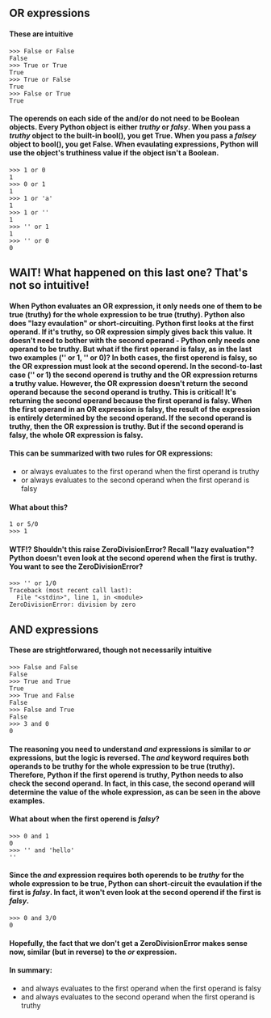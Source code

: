 ## OR expressions

#### These are intuitive
```
>>> False or False
False
>>> True or True
True
>>> True or False
True
>>> False or True
True
```

#### The operends on each side of the and/or do not need to be Boolean objects. Every Python object is either *truthy* or *falsy*. When you pass a *truthy* object to the built-in bool(), you get True. When you pass a *falsey* object to bool(), you get False. When evaulating expressions, Python will use the object's truthiness value if the object isn't a Boolean.
```
>>> 1 or 0
1
>>> 0 or 1
1
>>> 1 or 'a'
1
>>> 1 or ''
1
>>> '' or 1
1
>>> '' or 0
0
```
## WAIT! What happened on this last one?  That's not so intuitive!
#### When Python evaluates an OR expression, it only needs one of them to be true (truthy) for the whole expression to be true (truthy). Python also does "lazy evaulation" or short-circuiting. Python first looks at the first operand. If it's truthy, so OR expression simply gives back this value. It doesn't need to bother with the second operand - Python only needs one operand to be truthy. But what if the first operand is falsy, as in the last two examples ('' or 1, '' or 0)?  In both cases, the first operend is falsy, so the OR expression must look at the second operend. In the second-to-last case ('' or 1) the second operend is truthy and the OR expression returns a truthy value. However, the OR expression doesn't return the second operand because the second operand is truthy. This is critical! It's returning the second operand because the first operand is falsy. When the first operand in an OR expression is falsy, the result of the expression is entirely determined by the second operand. If the second operand is truthy, then the OR expression is truthy. But if the second operand is falsy, the whole OR expression is falsy.

#### This can be summarized with two rules for OR expressions:
* or always evaluates to the first operand when the first operand is truthy
* or always evaluates to the second operand when the first operand is falsy

#### What about this?
```
1 or 5/0
>>> 1
```

#### WTF!?  Shouldn't this raise ZeroDivisionError?  Recall "lazy evaluation"?   Python doesn't even look at the second operend when the first is truthy.  You want to see the ZeroDivisionError?
```
>>> '' or 1/0
Traceback (most recent call last):
  File "<stdin>", line 1, in <module>
ZeroDivisionError: division by zero
```

## AND expressions



#### These are strightforwared, though not necessarily intuitive
```
>>> False and False
False
>>> True and True
True
>>> True and False
False
>>> False and True
False
>>> 3 and 0
0
```

#### The reasoning you need to understand *and* expressions is similar to *or* expressions, but the logic is reversed. The *and* keyword requires both operands to be truthy for the whole expression to be true (truthy). Therefore, Python if the first operend is truthy, Python needs to also check the second operand. In fact, in this case, the second operand will determine the value of the whole expression, as can be seen in the above examples.

#### What about when the first operend is *falsy*?  
```
>>> 0 and 1
0
>>> '' and 'hello'
''
```
#### Since the *and* expression requires both operends to be *truthy* for the whole expression to be true, Python can short-circuit the evaulation if the first is *falsy*.  In fact, it won't even look at the second operend if the first is *falsy*.
```
>>> 0 and 3/0
0
```

#### Hopefully, the fact that we don't get a ZeroDivisionError makes sense now, similar (but in reverse) to the *or* expression.

#### In summary:
* and always evaluates to the first operand when the first operand is falsy
* and always evaluates to the second operand when the first operand is truthy









